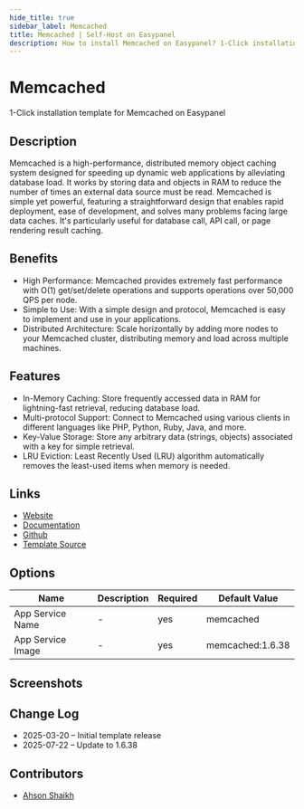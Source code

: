 ```yaml
---
hide_title: true
sidebar_label: Memcached
title: Memcached | Self-Host on Easypanel
description: How to install Memcached on Easypanel? 1-Click installation template for Memcached on Easypanel
---
```


<!-- generated -->

# Memcached

1-Click installation template for Memcached on Easypanel

## Description

Memcached is a high-performance, distributed memory object caching system designed for speeding up dynamic web applications by alleviating database load. It works by storing data and objects in RAM to reduce the number of times an external data source must be read. Memcached is simple yet powerful, featuring a straightforward design that enables rapid deployment, ease of development, and solves many problems facing large data caches. It&#39;s particularly useful for database call, API call, or page rendering result caching.

## Benefits

- High Performance: Memcached provides extremely fast performance with O(1) get/set/delete operations and supports operations over 50,000 QPS per node.
- Simple to Use: With a simple design and protocol, Memcached is easy to implement and use in your applications.
- Distributed Architecture: Scale horizontally by adding more nodes to your Memcached cluster, distributing memory and load across multiple machines.

## Features

- In-Memory Caching: Store frequently accessed data in RAM for lightning-fast retrieval, reducing database load.
- Multi-protocol Support: Connect to Memcached using various clients in different languages like PHP, Python, Ruby, Java, and more.
- Key-Value Storage: Store any arbitrary data (strings, objects) associated with a key for simple retrieval.
- LRU Eviction: Least Recently Used (LRU) algorithm automatically removes the least-used items when memory is needed.

## Links

- [Website](https://memcached.org/)
- [Documentation](https://github.com/memcached/memcached/wiki)
- [Github](https://github.com/memcached/memcached)
- [Template Source](https://github.com/easypanel-io/templates/tree/main/templates/memcached)

## Options

Name | Description | Required | Default Value
-|-|-|-
App Service Name | - | yes | memcached
App Service Image | - | yes | memcached:1.6.38

## Screenshots


## Change Log

- 2025-03-20 – Initial template release
- 2025-07-22 – Update to 1.6.38

## Contributors

- [Ahson Shaikh](https://github.com/Ahson-Shaikh)
